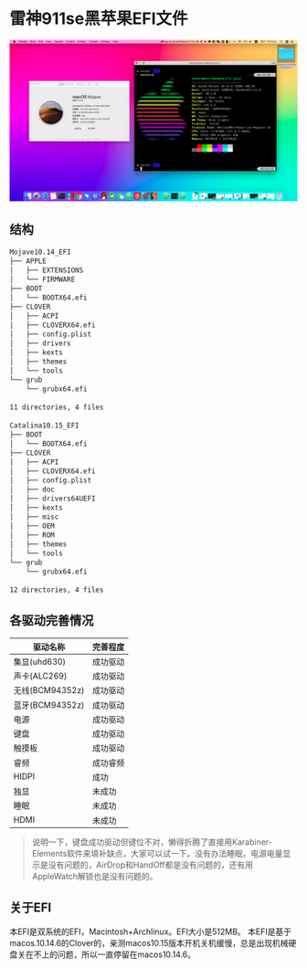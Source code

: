 # 雷神911se黑苹果EFI文件
![](IMG/screen.png)
## 结构
```
Mojave10.14_EFI
├── APPLE
│   ├── EXTENSIONS
│   └── FIRMWARE
├── BOOT
│   └── BOOTX64.efi
├── CLOVER
│   ├── ACPI
│   ├── CLOVERX64.efi
│   ├── config.plist
│   ├── drivers
│   ├── kexts
│   ├── themes
│   └── tools
└── grub
    └── grubx64.efi

11 directories, 4 files

Catalina10.15_EFI
├── BOOT
│   └── BOOTX64.efi
├── CLOVER
│   ├── ACPI
│   ├── CLOVERX64.efi
│   ├── config.plist
│   ├── doc
│   ├── drivers64UEFI
│   ├── kexts
│   ├── misc
│   ├── OEM
│   ├── ROM
│   ├── themes
│   └── tools
└── grub
    └── grubx64.efi

12 directories, 4 files

```
## 各驱动完善情况
驱动名称|完善程度
-|-
集显(uhd630)|成功驱动
声卡(ALC269)|成功驱动
无线(BCM94352z)|成功驱动
蓝牙(BCM94352z)|成功驱动
电源|成功驱动
键盘|成功驱动
触摸板|成功驱动
睿频|成功睿频
HIDPI|成功
独显|未成功
睡眠|未成功
HDMI|未成功

> 说明一下，键盘成功驱动但键位不对，懒得折腾了直接用Karabiner-Elements软件来填补缺点，大家可以试一下。没有办法睡眠，电源电量显示是没有问题的，AirDrop和HandOff都是没有问题的，还有用AppleWatch解锁也是没有问题的。
## 关于EFI
本EFI是双系统的EFI，Macintosh+Archlinux。EFI大小是512MB。
本EFI是基于macos.10.14.6的Clover的，亲测macos10.15版本开机关机缓慢，总是出现机械硬盘关在不上的问题，所以一直停留在macos10.14.6。
